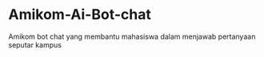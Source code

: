 # Amikom-Ai-Bot-chat
Amikom bot chat yang membantu mahasiswa dalam menjawab pertanyaan seputar kampus
